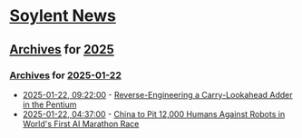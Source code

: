 # [Soylent News](../../../README.md)

## [Archives](../../index.md) for [2025](../index.md)

### [Archives](../../index.md) for [2025-01-22](index.md)

* [2025-01-22, 09:22:00](https://soylentnews.org/article.pl?sid=25/01/21/1330227&from=rss) - [Reverse-Engineering a Carry-Lookahead Adder in the Pentium](https://soylentnews.org/article.pl?sid=25/01/21/1330227&from=rss)
* [2025-01-22, 04:37:00](https://soylentnews.org/article.pl?sid=25/01/21/1329212&from=rss) - [China to Pit 12,000 Humans Against Robots in World's First AI Marathon Race](https://soylentnews.org/article.pl?sid=25/01/21/1329212&from=rss)
